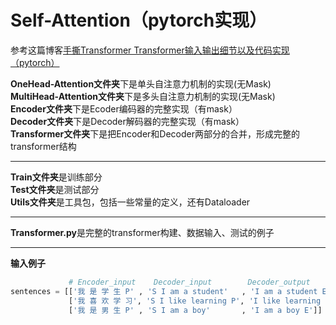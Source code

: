 # Self-Attention（pytorch实现）
参考这篇博客[手撕Transformer Transformer输入输出细节以及代码实现（pytorch）](https://blog.51cto.com/u_14300986/5467368)  
  
**OneHead-Attention文件夹**下是单头自注意力机制的实现(无Mask)  
**MultiHead-Attention文件夹**下是多头自注意力机制的实现(无Mask)  
**Encoder文件夹**下是Ecoder编码器的完整实现（有mask）  
**Decoder文件夹**下是Decoder解码器的完整实现（有mask）  
**Transformer文件夹**下是把Encoder和Decoder两部分的合并，形成完整的transformer结构  
  
---  
**Train文件夹**是训练部分  
**Test文件夹**是测试部分  
**Utils文件夹**是工具包，包括一些常量的定义，还有Dataloader  
  
---  
**Transformer.py**是完整的transformer构建、数据输入、测试的例子  

---  
**输入例子**  
```python
             # Encoder_input    Decoder_input        Decoder_output
sentences = [['我 是 学 生 P' , 'S I am a student'   , 'I am a student E'],         # S: 开始符号
             ['我 喜 欢 学 习', 'S I like learning P', 'I like learning P E'],      # E: 结束符号
             ['我 是 男 生 P' , 'S I am a boy'       , 'I am a boy E']]             # P: 占位符号，如果当前句子不足固定长度用P占位 pad补0
```
